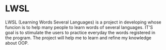 # LWSL
LWSL (Learning Words Several Languages) is a project in developing whose funcion is to help many people to learn words of several languages. IT'S goal is to stimulate the users to practice everyday the words registered in the program. The project will help me to learn and refine my knowledge about OOP.
